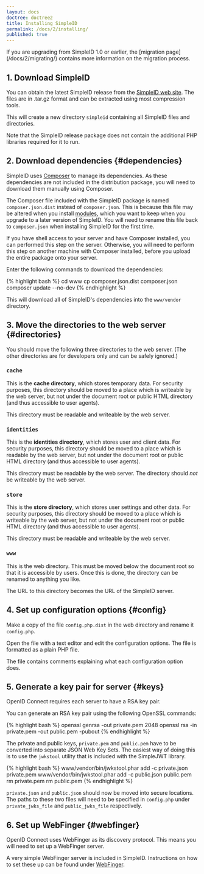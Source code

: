 ```yaml
---
layout: docs
doctree: doctree2
title: Installing SimpleID
permalink: /docs/2/installing/
published: true
---
```



<div class="note" markdown="span">If you are upgrading from SimpleID 1.0 or earlier, the [migration page](/docs/2/migrating/)
contains more information on the migration process.</div>

## 1. Download SimpleID

You can obtain the latest SimpleID release from the [SimpleID web site](http://simpleid.sourceforge.net/).
The files are in .tar.gz format and can be extracted using most compression tools.

This will create a new directory `simpleid` containing all SimpleID files and directories.

Note that the SimpleID release package does not contain the additional PHP libraries required for it to run.

## 2. Download dependencies {#dependencies}

SimpleID uses [Composer](https://getcomposer.org/) to manage its dependencies.  As these dependencies are
not included in the distribution package, you will need to download them manually using Composer.

The Composer file included with the SimpleID package is named `composer.json.dist` instead of `composer.json`.  This is because this file may be altered when you install [modules](/docs/2/modules/), which you want to keep when you upgrade to a later version of SimpleID.  You will need to rename this file back to `composer.json` when installing SimpleID for the first time.

If you have shell access to your server and have Composer installed, you can performed this step on the
server.  Otherwise, you will need to perform this step on another machine with Composer installed, before
you upload the entire package onto your server.

Enter the following commands to download the dependencies:

{% highlight bash %}
cd www
cp composer.json.dist composer.json
composer update --no-dev
{% endhighlight %}

This will download all of SimpleID's dependencies into the `www/vendor` directory.

## 3. Move the directories to the web server {#directories}

You should move the following three directories to the web server.  (The other directories are for developers only and can be safely ignored.)

### `cache`

This is the **cache directory**, which stores temporary data.  For security purposes, this directory should be moved
to a place which is writeable by the web server, but not under the document root or public HTML directory
(and thus accessible to user agents).

This directory must be readable and writeable by the web server.

### `identities`

This is the **identities directory**, which stores user and client data.  For security purposes, this directory
should be moved to a place which is readable by the web server, but not under the document root or public
HTML directory (and thus accessible to user agents).

This directory must be readable by the web server.  The directory should *not* be writeable by the web server.

### `store`

This is the **store directory**, which stores user settings and other data.  For security purposes, this
directory should be moved to a place which is writeable by the web server, but not under the document
root or public HTML directory (and thus accessible to user agents).

This directory must be readable and writeable by the web server.

### `www`

This is the web directory.  This must be moved below the document root so that it is accessible by users.  Once
this is done, the directory can be renamed to anything you like.

The URL to this directory becomes the URL of the SimpleID server.

## 4. Set up configuration options   {#config}

Make a copy of the file `config.php.dist` in the web directory and rename it `config.php`.

Open the file with a text editor and edit the configuration options.  The file is formatted
as a plain PHP file.

The file contains comments explaining what each configuration option does.

## 5. Generate a key pair for server   {#keys}

OpenID Connect requires each server to have a RSA key pair.

You can generate an RSA key pair using the following OpenSSL commands:

{% highlight bash %}
openssl genrsa -out private.pem 2048
openssl rsa -in private.pem -out public.pem -pubout
{% endhighlight %}

The private and public keys, `private.pem` and `public.pem` have to be converted into separate JSON Web Key Sets.
The easiest way of doing this is to use the `jwkstool` utility that is included with the SimpleJWT library.

{% highlight bash %}
www/vendor/bin/jwkstool.phar add -c private.json private.pem
www/vendor/bin/jwkstool.phar add -c public.json public.pem
rm private.pem
rm public.pem
{% endhighlight %}

`private.json` and `public.json` should now be moved into secure locations.  The paths to these
two files will need to be specified in `config.php` under `private_jwks_file` and `public_jwks_file`
respectively.

## 6. Set up WebFinger   {#webfinger}

OpenID Connect uses WebFinger as its discovery protocol.  This means you will need to set up
a WebFinger server.

A very simple WebFinger server is included in SimpleID.  Instructions on how to set these up
can be found under [WebFinger](/docs/2/webfinger).
